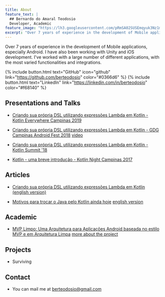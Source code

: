 ```yaml
---
title: About
feature_text: |
  ## Bernardo do Amaral Teodosio
  Developer, Academic
feature_image: "https://lh3.googleusercontent.com/pRmSA02SUSEmqyuk3Nz1mzpM59dcdUCzJryDj5Sa0S-gCJtSvApemiGlzPSzFkaxVvsz-0yFafsF2M0IlF2BoDNzpv4OunvVFIlPjtQCoFa55B-l9Rguh_76lk1ixWWS1t_4S8IETdE7PSG6bvuIoShOc740fQYxMb5z8FKNi_49Re8hLqkq0LCiOjgcyI9e11rhAjdsh2ts-RfHwu3WdsXBIx4dqITBpWOlhfaeglM3RcxCsDTGljER4Ee06Nxa5-AUU1a67G7qORtj0SIh8b2Sz8A00ELDp1P19EmOD-LF2hTFbntdir0CXpt8Ge0Lb7jxmWSZl_M509Wtr0x_s2xK8sEDAu7bq1781s-xGUaIUhA5UxRM6jIXADqs8wM6Vn14Xei5spFZ9fmwlCU6GKr-NRCq6jKP6GazxNilc4yXspDu7bgmUIpE2aT8p9r67-svCf9ktP-lLpcZ8b-sT3fmatRJOem7IDWXUsHB5eI51xafzmn5Fvk38EKMsWpVosHkkQ242ziqW4xAHdFq0DdM2TJsMhp9pXchU-g2zpTWQajYLw_KOhvjMi4n4bf3_v2dy8ycnOFjpbEP2UGsW2N8ejQzAsHfDzZOcVfXL5UI1dMNpVEcQXm1KYE0_nbfSTLszyKsXuPzs1GBf-UsOOOegZ2yhLhPk6kiqtNsUc-iUlWJzEB9UnAb6JAXItujf8k31eX34NYZN5InY-mK5Uo8KG4tPDifvWOVVqQUrlkQm2nQoGKK9kHtLgK8rhXuFe5orL2nEBaL4vhA8CQbFfAMppwTieNOyV3TmwAGsYDOLa1kzNLBGaOU19Ou3-BWOI_2xTw-vVbOLMGHCi5qF5AA2aWmIr8nS4Dg_5fR4Znzo69eDbpsc2S3pomK2Btnwb4d1JgD0vxNIB2vPBHwJmdqoe7P2K3ek2mwpmxE_RR8nw1KetVHBnJwrAtPLHn-sSq9Ze0UZoN0RR6PEosyETb4e68UlZR9jyxEOu8nEdIZKryuj3MYUQlAHUhYGUk17DVNtNyYPkgIeMO00wxHYw6tuvBtiHt-eY5hySBNTo-v8Rpf-zghzbxcQIuNpw=w988-h488-no?authuser=0"
excerpt: "Over 7 years of experience in the development of Mobile applications, especially Android. I have also been working with Unity and iOS development. I've worked with a large number of different applications, with the most varied functionalities and integrations"
---
```


Over 7 years of experience in the development of Mobile applications, especially Android. I have also been working with Unity and iOS development. I've worked with a large number of different applications, with the most varied functionalities and integrations.

{% include button.html text="GitHub" icon="github" link="https://github.com/berteodosio" color="#0366d6" %} {% include button.html text="LinkedIn" link="https://linkedin.com/in/berteodosio" color="#f68140" %}

## Presentations and Talks

- [Criando sua própria DSL utilizando expressões Lambda em Kotlin - Kotlin Everywhere Campinas 2019](https://speakerdeck.com/berteodosio/criando-sua-propria-dsl-utilizando-expressoes-lambda-em-kotlin-kotlin-everywhere-campinas-2019)

- [Criando sua própria DSL utilizando expressões Lambda em Kotlin - GDG Campinas Android Fest 2018](https://speakerdeck.com/berteodosio/criando-sua-propria-dsl-utilizando-expressoes-lambda-em-kotlin-gdg-campinas-androidfest-2018) [video](https://www.youtube.com/watch?v=v00Ny0swDYA)

- [Criando sua própria DSL utilizando expressões Lambda em Kotlin - Kotlin Summit '18](https://speakerdeck.com/berteodosio/criando-sua-propria-dsl-utilizando-expressoes-lambda-em-kotlin)

- [Kotlin - uma breve introdução - Kotlin Night Campinas 2017](https://speakerdeck.com/berteodosio/kotlin-uma-breve-introducao)


## Articles

- [Criando sua própria DSL utilizando expressões Lambda em Kotlin](https://medium.com/movile-tech/criando-sua-pr%C3%B3pria-dsl-utilizando-express%C3%B5es-lambda-em-kotlin-ea552497da33) [(english version)](https://medium.com/wavy-engineering/kotlin-create-your-own-dsl-using-lambda-expressions-73e4d27f76e0)

- [Motivos para trocar o Java pelo Kotlin ainda hoje](https://medium.com/movile-tech/trocar-o-java-pelo-kotlin-8bed76014d99) [english version](https://medium.com/wavy-engineering/kotlin-vs-java-reasons-to-switch-from-java-to-kotlin-today-4703548e0d04)

## Academic

- [MVP Limpo: Uma Arquitetura para Aplicações Android baseada no estilo MVP e em Arquitetura Limpa](https://ic.unicamp.br/~reltech/PFG/2020/PFG-20-31.pdf) [more about the project](https://ic.unicamp.br/~reltech/PFG/2020/PFG-20-30.pdf)

## Projects
- Surviving

## Contact
- You can mail me at berteodosio@gmail.com
